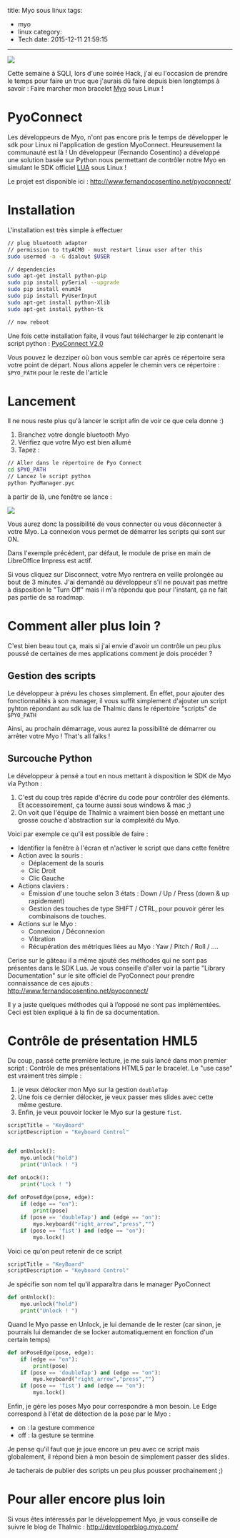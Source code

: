 title: Myo sous linux
tags:
  - myo
  - linux
category:
  - Tech
date: 2015-12-11 21:59:15
---


![](/assets/2015-12-MyoLinux/myo_logo.png)

Cette semaine à SQLI, lors d'une soirée Hack, j'ai eu l'occasion de prendre le temps pour faire un truc que j'aurais dû faire depuis bien longtemps à savoir : Faire marcher mon bracelet [Myo](https://www.myo.com/) sous Linux ! 


# PyoConnect

Les développeurs de Myo, n'ont pas encore pris le temps de développer le sdk pour Linux ni l'application de gestion MyoConnect. Heureusement la communauté est là ! Un développeur (Fernando Cosentino) a développé une solution basée sur Python nous permettant de contrôler notre Myo en simulant le SDK officiel [LUA](http://www.lua.org/) sous Linux !

Le projet est disponible ici : http://www.fernandocosentino.net/pyoconnect/

# Installation 

L'installation est très simple à effectuer

```sh
// plug bluetooth adapter
// permission to ttyACM0 - must restart linux user after this
sudo usermod -a -G dialout $USER

// dependencies
sudo apt-get install python-pip
sudo pip install pySerial --upgrade
sudo pip install enum34
sudo pip install PyUserInput
sudo apt-get install python-Xlib
sudo apt-get install python-tk

// now reboot
```


Une fois cette installation faite, il vous faut télécharger le zip contenant le script python : [PyoConnect V2.0](http://www.fernandocosentino.net/pyoconnect/PyoConnect_v2.0.zip)

Vous pouvez le dezziper où bon vous semble car après ce répertoire sera votre point de départ. Nous allons appeler le chemin vers ce répertoire : `$PYO_PATH` pour le reste de l'article

# Lancement

Il ne nous reste plus qu'à lancer le script afin de voir ce que cela donne :)

1. Branchez votre dongle bluetooth Myo
2. Vérifiez que votre Myo est bien allumé
3. Tapez : 


```sh
// Aller dans le répertoire de Pyo Connect
cd $PYO_PATH
// Lancez le script python
python PyoManager.pyc
```

à partir de là, une fenêtre se lance : 

![](/assets/2015-12-MyoLinux/pyoconnect_manager.png)

Vous aurez donc la possibilité de vous connecter ou vous déconnecter à votre Myo. La connexion vous permet de démarrer les scripts qui sont sur ON. 

Dans l'exemple précédent, par défaut, le module de prise en main de LibreOffice Impress est actif.

Si vous cliquez sur Disconnect, votre Myo rentrera en veille prolongée au bout de 3 minutes. J'ai demandé au développeur s'il ne pouvait pas mettre à disposition le "Turn Off" mais il m'a répondu que pour l'instant, ça ne fait pas partie de sa roadmap.

# Comment aller plus loin ?

C'est bien beau tout ça, mais si j'ai envie d'avoir un contrôle un peu plus poussé de certaines de mes applications comment je dois procéder ?

## Gestion des scripts

Le développeur à prévu les choses simplement. En effet, pour ajouter des fonctionnalités à son manager, il vous suffit simplement d'ajouter un script pyhton répondant au sdk lua de Thalmic dans le répertoire "scripts" de  `$PYO_PATH`

Ainsi, au prochain démarrage, vous aurez la possibilité de démarrer ou arrêter votre Myo ! That's all falks ! 

## Surcouche Python

Le développeur à pensé a tout en nous mettant à disposition le SDK de Myo via Python : 

1. C'est du coup très rapide d'écrire du code pour contrôler des éléments. Et accessoirement, ça tourne aussi sous windows & mac ;)
2. On voit que l'équipe de Thalmic a vraiment bien bossé en mettant une grosse couche d'abstraction sur la complexité du Myo.

Voici par exemple ce qu'il est possible de faire : 

* Identifier la fenêtre à l'écran et n'activer le script que dans cette fenêtre
* Action avec la souris : 
    - Déplacement de la souris
    - Clic Droit
    - Clic Gauche
* Actions claviers : 
    - Émission d'une touche selon 3 états : Down / Up / Press (down & up rapidement)
    - Gestion des touches de type SHIFT / CTRL, pour pouvoir gérer les combinaisons de touches.
* Actions sur le Myo : 
    - Connexion / Déconnexion
    - Vibration 
    - Récupération des métriques liées au Myo : Yaw / Pitch / Roll / ....

Cerise sur le gâteau il a même ajouté des méthodes qui ne sont pas présentes dans le SDK Lua. Je vous conseille d'aller voir la partie "Library Documentation" sur le site officiel de PyoConnect pour prendre connaissance de ces ajouts : http://www.fernandocosentino.net/pyoconnect/

Il y a juste quelques méthodes qui à l’opposé ne sont pas implémentées. Ceci est bien expliqué à la fin de sa documentation.


# Contrôle de présentation HML5

Du coup, passé cette première lecture, je me suis lancé dans mon premier script : Contrôle de mes présentations HTML5 par le bracelet. Le "use case" est vraiment très simple : 

1. je veux délocker mon Myo sur la gestion `doubleTap`
2. Une fois ce dernier délocker, je veux passer mes slides avec cette même gesture.
3. Enfin, je veux pouvoir locker le Myo sur la gesture `fist`.


```python
scriptTitle = "KeyBoard"
scriptDescription = "Keyboard Control"


def onUnlock():
    myo.unlock("hold")
    print("Unlock ! ")

def onLock():
    print("Lock ! ")
    
def onPoseEdge(pose, edge):
    if (edge == "on"):  
        print(pose)
    if (pose == 'doubleTap') and (edge == "on"): 
        myo.keyboard("right_arrow","press","")
    if (pose == 'fist') and (edge == "on"):
        myo.lock()
```

Voici ce qu'on peut retenir de ce script


```python
scriptTitle = "KeyBoard"
scriptDescription = "Keyboard Control"
```

Je spécifie son nom tel qu'il apparaîtra dans le manager PyoConnect


```python
def onUnlock():
    myo.unlock("hold")
    print("Unlock ! ")
```

Quand le Myo passe en Unlock, je lui demande de le rester (car sinon, je pourrais lui demander de se locker automatiquement en fonction d'un certain temps)


```python
def onPoseEdge(pose, edge):
    if (edge == "on"):  
        print(pose)
    if (pose == 'doubleTap') and (edge == "on"): 
        myo.keyboard("right_arrow","press","")
    if (pose == 'fist') and (edge == "on"):
        myo.lock()
```

Enfin, je gère les poses Myo pour correspondre à mon besoin. Le Edge correspond à l'état de détection de la pose par le Myo : 

* on : la gesture commence
* off : la gesture se termine


Je pense qu'il faut que je joue encore un peu avec ce script mais globalement, il répond bien à mon besoin de simplement passer des slides.

Je tacherais de publier des scripts un peu plus pousser prochainement ;)

# Pour aller encore plus loin 

Si vous êtes intéressés par le développement Myo, je vous conseille de suivre le blog de Thalmic : http://developerblog.myo.com/